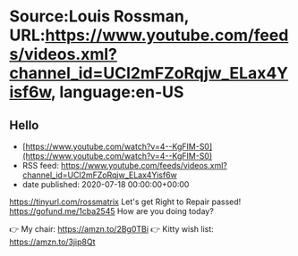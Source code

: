 # Source:Louis Rossman, URL:https://www.youtube.com/feeds/videos.xml?channel_id=UCl2mFZoRqjw_ELax4Yisf6w, language:en-US

## Hello
 - [https://www.youtube.com/watch?v=4--KgFIM-S0](https://www.youtube.com/watch?v=4--KgFIM-S0)
 - RSS feed: https://www.youtube.com/feeds/videos.xml?channel_id=UCl2mFZoRqjw_ELax4Yisf6w
 - date published: 2020-07-18 00:00:00+00:00

https://tinyurl.com/rossmatrix
Let's get Right to Repair passed! https://gofund.me/1cba2545
How are you doing today?

👉 My chair: https://amzn.to/2Bg0TBi 
👉 Kitty wish list: https://amzn.to/3jip8Qt


